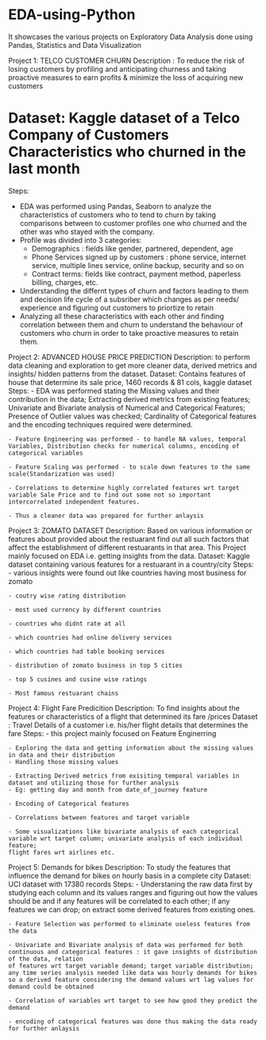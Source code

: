 # EDA-using-Python
It showcases the various projects on Exploratory Data Analysis done using Pandas, Statistics and Data Visualization

Project 1: TELCO CUSTOMER CHURN
Description : To reduce the risk of losing customers by profiling and anticipating churness and taking proactive measures to earn profits & minimize the loss of
acquiring new customers
# Dataset: Kaggle dataset of a Telco Company of Customers Characteristics who churned in the last month
Steps: 
  - EDA was performed using Pandas, Seaborn to analyze the characteristics of customers who to tend to churn by taking comparisons between to customer profiles
    one who churned and the other was who stayed with the company.
  - Profile was divided into 3 categories: 
      - Demographics : fields like gender, partnered, dependent, age
      - Phone Services signed up by customers : phone service, internet service, multiple lines service, online backup, security and so on
      - Contract terms: fields like contract, payment method, paperless billing, charges, etc.
  - Understanding the differnt types of churn and factors leading to them and decision life cycle of a subsriber which changes as per needs/ experience and figuring out 
  customers to priortize to retain
  - Analyzing all these characteristics with each other and finding correlation between them and churn to understand the behaviour of customers who churn in order to 
  take proactive measures to retain them.
  
  
  Project 2: ADVANCED HOUSE PRICE PREDICTION 
  Description: to perform data cleaning and exploration to get more cleaner data, derived metrics and insights/ hidden patterns from the dataset.
  Dataset: Contains features of house that determine its sale price, 1460 records & 81 cols, kaggle dataset
  Steps:
    - EDA was performed stating the Missing values and their contribution in the data; Extracting derived metrics from existing features; Univariate and Bivariate 
    analysis of Numerical and Categorical Features; Presence of Outlier values was checked; Cardinality of Categorical features and the encoding techniques required       were determined.
    
    - Feature Engineering was performed - to handle NA values, temporal Variables, Distribution checks for numerical columns, encoding of categorical variables
    
    - Feature Scaling was performed - to scale down features to the same scale(Standarization was used)
    
    - Correlations to determine highly correlated features wrt target variable Sale Price and to find out some not so important intercorrelated independent features.
    
    - Thus a cleaner data was prepared for further anlaysis
    
  
  Project 3: ZOMATO DATASET
  Description: Based on various information or features about provided about the restuarant find out all such factors that affect the establishment of different 
  restuarants in that area. This Project mainly focused on EDA i.e. getting insights from the data.
  Dataset: Kaggle dataset containing various features for a restuarant in a country/city
  Steps:
    - various insights were found out like countries having most business for zomato
    
    - coutry wise rating distribution
    
    - most used currency by different countries
    
    - countries who didnt rate at all
    
    - which countries had online delivery services
    
    - which countries had table booking services
    
    - distribution of zomato business in top 5 cities
    
    - top 5 cusines and cusine wise ratings
    
    - Most famous restuarant chains
    
    
   Project 4: Flight Fare Predicition
   Description: To find insights about the features or characteristics of a flight that determined its fare /prices
   Dataset : Travel Details  of a customer i.e. his/her flight details that determines the fare
   Steps:
    - this project mainly focused on Feature Enginerring
    
    - Exploring the data and getting information about the missing values in data and their distribution
    - Handling those missing values
    
    - Extracting Derived metrics from exisiting temporal variables in dataset and utilizing those for further analysis
    - Eg: getting day and month from date_of_journey feature
    
    - Encoding of Categorical features
    
    - Correlations between features and target variable
    
    - Some visualizations like bivariate analysis of each categorical variable wrt target column; univariate analysis of each individual feature; 
    flight fares wrt airlines etc.
    
    
  Project 5: Demands for bikes
  Description: To study the features that influence the demand for bikes on hourly basis in a complete city
  Dataset: UCI dataset with 17380 records
  Steps:
    - Understaning the raw data first by studying each column and its values ranges and figuring out how the values should be and if any features will be correlated to
    each other; if any features we can drop; on extract some derived features from existing ones.
    
    - Feature Selection was performed to eliminate useless features from the data
    
    - Univariate and Bivariate analysis of data was performed for both continuous and categorical features : it gave insights of distribution of the data, relation
    of features wrt target variable demand; target variable distribution; any time series analysis needed like data was hourly demands for bikes
    so a derived feature considering the demand values wrt lag values for demand could be obtained
    
    - Correlation of variables wrt target to see how good they predict the demand
    
    - encoding of categorical features was done thus making the data ready for further anlaysis
    
  
  
 
  
 
